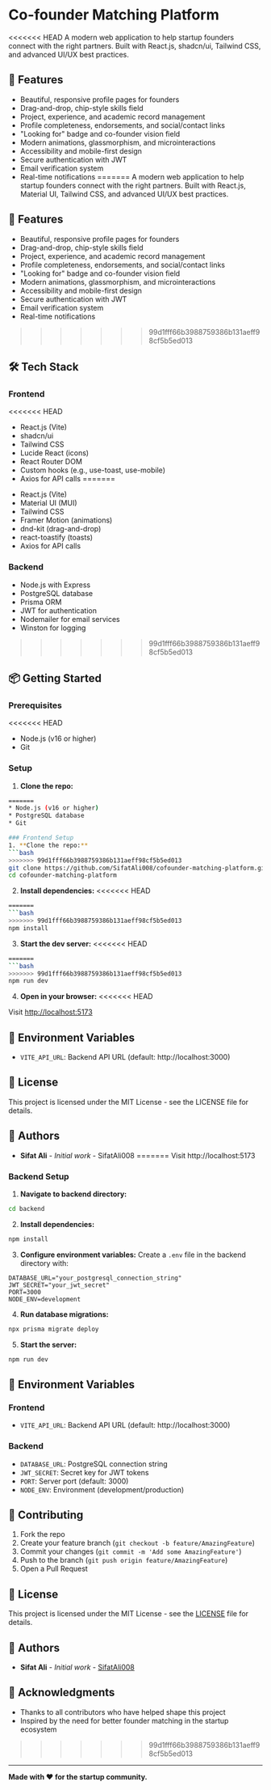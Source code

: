 # Co-founder Matching Platform

<<<<<<< HEAD
A modern web application to help startup founders connect with the right partners. Built with React.js, shadcn/ui, Tailwind CSS, and advanced UI/UX best practices.

## 🚀 Features

- Beautiful, responsive profile pages for founders
- Drag-and-drop, chip-style skills field
- Project, experience, and academic record management
- Profile completeness, endorsements, and social/contact links
- "Looking for" badge and co-founder vision field
- Modern animations, glassmorphism, and microinteractions
- Accessibility and mobile-first design
- Secure authentication with JWT
- Email verification system
- Real-time notifications
=======
A modern web application to help startup founders connect with the right partners. Built with React.js, Material UI, Tailwind CSS, and advanced UI/UX best practices.

## 🚀 Features

* Beautiful, responsive profile pages for founders
* Drag-and-drop, chip-style skills field
* Project, experience, and academic record management
* Profile completeness, endorsements, and social/contact links
* "Looking for" badge and co-founder vision field
* Modern animations, glassmorphism, and microinteractions
* Accessibility and mobile-first design
* Secure authentication with JWT
* Email verification system
* Real-time notifications
>>>>>>> 99d1fff66b3988759386b131aeff98cf5b5ed013

## 🛠️ Tech Stack

### Frontend
<<<<<<< HEAD

- React.js (Vite)
- shadcn/ui
- Tailwind CSS
- Lucide React (icons)
- React Router DOM
- Custom hooks (e.g., use-toast, use-mobile)
- Axios for API calls
=======
* React.js (Vite)
* Material UI (MUI)
* Tailwind CSS
* Framer Motion (animations)
* dnd-kit (drag-and-drop)
* react-toastify (toasts)
* Axios for API calls

### Backend
* Node.js with Express
* PostgreSQL database
* Prisma ORM
* JWT for authentication
* Nodemailer for email services
* Winston for logging
>>>>>>> 99d1fff66b3988759386b131aeff98cf5b5ed013

## 📦 Getting Started

### Prerequisites
<<<<<<< HEAD

- Node.js (v16 or higher)
- Git

### Setup

1. **Clone the repo:**

```sh
=======
* Node.js (v16 or higher)
* PostgreSQL database
* Git

### Frontend Setup
1. **Clone the repo:**
```bash
>>>>>>> 99d1fff66b3988759386b131aeff98cf5b5ed013
git clone https://github.com/SifatAli008/cofounder-matching-platform.git
cd cofounder-matching-platform
```

2. **Install dependencies:**
<<<<<<< HEAD

```sh
=======
```bash
>>>>>>> 99d1fff66b3988759386b131aeff98cf5b5ed013
npm install
```

3. **Start the dev server:**
<<<<<<< HEAD

```sh
=======
```bash
>>>>>>> 99d1fff66b3988759386b131aeff98cf5b5ed013
npm run dev
```

4. **Open in your browser:**
<<<<<<< HEAD

Visit [http://localhost:5173](http://localhost:5173)

## 🔧 Environment Variables

- `VITE_API_URL`: Backend API URL (default: http://localhost:3000)

## 📄 License

This project is licensed under the MIT License - see the LICENSE file for details.

## 👥 Authors

- **Sifat Ali** - _Initial work_ - SifatAli008
=======
Visit http://localhost:5173

### Backend Setup
1. **Navigate to backend directory:**
```bash
cd backend
```

2. **Install dependencies:**
```bash
npm install
```

3. **Configure environment variables:**
Create a `.env` file in the backend directory with:
```
DATABASE_URL="your_postgresql_connection_string"
JWT_SECRET="your_jwt_secret"
PORT=3000
NODE_ENV=development
```

4. **Run database migrations:**
```bash
npx prisma migrate deploy
```

5. **Start the server:**
```bash
npm run dev
```

## 🔧 Environment Variables

### Frontend
* `VITE_API_URL`: Backend API URL (default: http://localhost:3000)

### Backend
* `DATABASE_URL`: PostgreSQL connection string
* `JWT_SECRET`: Secret key for JWT tokens
* `PORT`: Server port (default: 3000)
* `NODE_ENV`: Environment (development/production)

## 🤝 Contributing

1. Fork the repo
2. Create your feature branch (`git checkout -b feature/AmazingFeature`)
3. Commit your changes (`git commit -m 'Add some AmazingFeature'`)
4. Push to the branch (`git push origin feature/AmazingFeature`)
5. Open a Pull Request

## 📄 License

This project is licensed under the MIT License - see the [LICENSE](LICENSE) file for details.

## 👥 Authors

* **Sifat Ali** - *Initial work* - [SifatAli008](https://github.com/SifatAli008)

## 🙏 Acknowledgments

* Thanks to all contributors who have helped shape this project
* Inspired by the need for better founder matching in the startup ecosystem
>>>>>>> 99d1fff66b3988759386b131aeff98cf5b5ed013

---

**Made with ❤️ for the startup community.**
